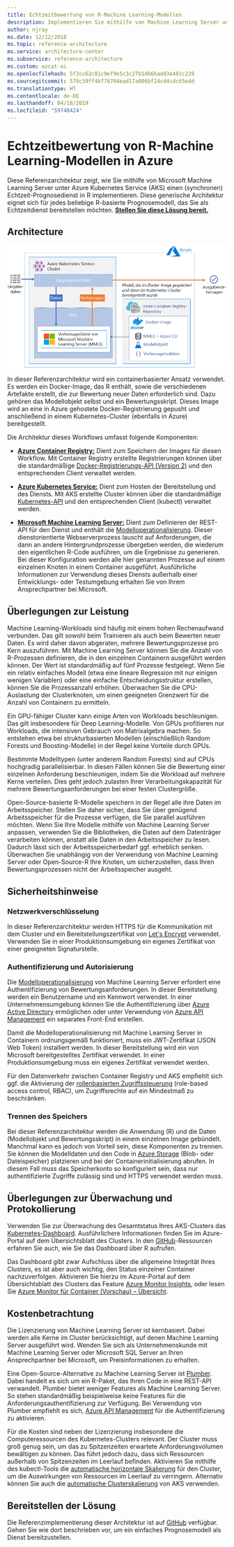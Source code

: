 ```yaml
---
title: Echtzeitbewertung von R-Machine Learning-Modellen
description: Implementieren Sie mithilfe von Machine Learning Server unter Azure Kubernetes Service (AKS) einen Echtzeit-Prognosedienst in R.
author: njray
ms.date: 12/12/2018
ms.topic: reference-architecture
ms.service: architecture-center
ms.subservice: reference-architecture
ms.custom: azcat-ai
ms.openlocfilehash: 5f3cc62c81c9ef9e5c3c27b1d66badd3e481c228
ms.sourcegitcommit: 579c39ff4b776704ead17a006bf24cd4cdc65edd
ms.translationtype: HT
ms.contentlocale: de-DE
ms.lasthandoff: 04/18/2019
ms.locfileid: "59740424"
---
```

# <a name="real-time-scoring-of-r-machine-learning-models-on-azure"></a>Echtzeitbewertung von R-Machine Learning-Modellen in Azure

Diese Referenzarchitektur zeigt, wie Sie mithilfe von Microsoft Machine Learning Server unter Azure Kubernetes Service (AKS) einen (synchronen) Echtzeit-Prognosedienst in R implementieren. Diese generische Architektur eignet sich für jedes beliebige R-basierte Prognosemodell, das Sie als Echtzeitdienst bereitstellen möchten. **[Stellen Sie diese Lösung bereit.][github]**

## <a name="architecture"></a>Architecture

![Echtzeitbewertung von R-Machine Learning-Modellen in Azure][0]

In dieser Referenzarchitektur wird ein containerbasierter Ansatz verwendet. Es werden ein Docker-Image, das R enthält, sowie die verschiedenen Artefakte erstellt, die zur Bewertung neuer Daten erforderlich sind. Dazu gehören das Modellobjekt selbst und ein Bewertungsskript. Dieses Image wird an eine in Azure gehostete Docker-Registrierung gepusht und anschließend in einem Kubernetes-Cluster (ebenfalls in Azure) bereitgestellt.

Die Architektur dieses Workflows umfasst folgende Komponenten:

- **[Azure Container Registry:][acr]** Dient zum Speichern der Images für diesen Workflow. Mit Container Registry erstellte Registrierungen können über die standardmäßige [Docker-Registrierungs-API (Version 2)][docker] und den entsprechenden Client verwaltet werden.

- **[Azure Kubernetes Service:][aks]** Dient zum Hosten der Bereitstellung und des Diensts. Mit AKS erstellte Cluster können über die standardmäßige [Kubernetes-API][k-api] und den entsprechenden Client (kubectl) verwaltet werden.

- **[Microsoft Machine Learning Server:][mmls]** Dient zum Definieren der REST-API für den Dienst und enthält die [Modelloperationalisierung][operationalization]. Dieser dienstorientierte Webserverprozess lauscht auf Anforderungen, die dann an andere Hintergrundprozesse übergeben werden, die wiederum den eigentlichen R-Code ausführen, um die Ergebnisse zu generieren. Bei dieser Konfiguration werden alle hier genannten Prozesse auf einem einzelnen Knoten in einem Container ausgeführt. Ausführliche Informationen zur Verwendung dieses Diensts außerhalb einer Entwicklungs- oder Testumgebung erhalten Sie von Ihrem Ansprechpartner bei Microsoft.

## <a name="performance-considerations"></a>Überlegungen zur Leistung

Machine Learning-Workloads sind häufig mit einem hohen Rechenaufwand verbunden. Das gilt sowohl beim Trainieren als auch beim Bewerten neuer Daten. Es wird daher davon abgeraten, mehrere Bewertungsprozesse pro Kern auszuführen. Mit Machine Learning Server können Sie die Anzahl von R-Prozessen definieren, die in den einzelnen Containern ausgeführt werden können. Der Wert ist standardmäßig auf fünf Prozesse festgelegt. Wenn Sie ein relativ einfaches Modell (etwa eine lineare Regression mit nur einigen wenigen Variablen) oder eine einfache Entscheidungsstruktur erstellen, können Sie die Prozessanzahl erhöhen. Überwachen Sie die CPU-Auslastung der Clusterknoten, um einen geeigneten Grenzwert für die Anzahl von Containern zu ermitteln.

Ein GPU-fähiger Cluster kann einige Arten von Workloads beschleunigen. Das gilt insbesondere für Deep Learning-Modelle. Von GPUs profitieren nur Workloads, die intensiven Gebrauch von Matrixalgebra machen. So entstehen etwa bei strukturbasierten Modellen (einschließlich Random Forests und Boosting-Modelle) in der Regel keine Vorteile durch GPUs.

Bestimmte Modelltypen (unter anderem Random Forests) sind auf CPUs hochgradig parallelisierbar. In diesen Fällen können Sie die Bewertung einer einzelnen Anforderung beschleunigen, indem Sie die Workload auf mehrere Kerne verteilen. Dies geht jedoch zulasten Ihrer Verarbeitungskapazität für mehrere Bewertungsanforderungen bei einer festen Clustergröße.

Open-Source-basierte R-Modelle speichern in der Regel alle ihre Daten im Arbeitsspeicher. Stellen Sie daher sicher, dass Sie über genügend Arbeitsspeicher für die Prozesse verfügen, die Sie parallel ausführen möchten. Wenn Sie Ihre Modelle mithilfe von Machine Learning Server anpassen, verwenden Sie die Bibliotheken, die Daten auf dem Datenträger verarbeiten können, anstatt alle Daten in den Arbeitsspeicher zu lesen. Dadurch lässt sich der Arbeitsspeicherbedarf ggf. erheblich senken. Überwachen Sie unabhängig von der Verwendung von Machine Learning Server oder Open-Source-R Ihre Knoten, um sicherzustellen, dass Ihren Bewertungsprozessen nicht der Arbeitsspeicher ausgeht.

## <a name="security-considerations"></a>Sicherheitshinweise

### <a name="network-encryption"></a>Netzwerkverschlüsselung

In dieser Referenzarchitektur werden HTTPS für die Kommunikation mit dem Cluster und ein Bereitstellungszertifikat von [Let's Encrypt][encrypt] verwendet. Verwenden Sie in einer Produktionsumgebung ein eigenes Zertifikat von einer geeigneten Signaturstelle.

### <a name="authentication-and-authorization"></a>Authentifizierung und Autorisierung

Die [Modelloperationalisierung][operationalization] von Machine Learning Server erfordert eine Authentifizierung von Bewertungsanforderungen. In dieser Bereitstellung werden ein Benutzername und ein Kennwort verwendet. In einer Unternehmensumgebung können Sie die Authentifizierung über [Azure Active Directory][AAD] ermöglichen oder unter Verwendung von [Azure API Management][API] ein separates Front-End erstellen.

Damit die Modelloperationalisierung mit Machine Learning Server in Containern ordnungsgemäß funktioniert, muss ein JWT-Zertifikat (JSON Web Token) installiert werden. In dieser Bereitstellung wird ein von Microsoft bereitgestelltes Zertifikat verwendet. In einer Produktionsumgebung muss ein eigenes Zertifikat verwendet werden.

Für den Datenverkehr zwischen Container Registry und AKS empfiehlt sich ggf. die Aktivierung der [rollenbasierten Zugriffssteuerung][rbac] (role-based access control, RBAC), um Zugriffsrechte auf ein Mindestmaß zu beschränken.

### <a name="separate-storage"></a>Trennen des Speichers

Bei dieser Referenzarchitektur werden die Anwendung (R) und die Daten (Modellobjekt und Bewertungsskript) in einem einzelnen Image gebündelt. Manchmal kann es jedoch von Vorteil sein, diese Komponenten zu trennen. Sie können die Modelldaten und den Code in [Azure Storage][storage] (Blob- oder Dateispeicher) platzieren und bei der Containerinitialisierung abrufen. In diesem Fall muss das Speicherkonto so konfiguriert sein, dass nur authentifizierte Zugriffe zulässig sind und HTTPS verwendet werden muss.

## <a name="monitoring-and-logging-considerations"></a>Überlegungen zur Überwachung und Protokollierung

Verwenden Sie zur Überwachung des Gesamtstatus Ihres AKS-Clusters das [Kubernetes-Dashboard][dashboard]. Ausführlichere Informationen finden Sie im Azure-Portal auf dem Übersichtsblatt des Clusters. In den [GitHub][github]-Ressourcen erfahren Sie auch, wie Sie das Dashboard über R aufrufen.

Das Dashboard gibt zwar Aufschluss über die allgemeine Integrität Ihres Clusters, es ist aber auch wichtig, den Status einzelner Container nachzuverfolgen. Aktivieren Sie hierzu im Azure-Portal auf dem Übersichtsblatt des Clusters das Feature [Azure Monitor Insights][monitor], oder lesen Sie [Azure Monitor für Container (Vorschau) – Übersicht][monitor-containers].

## <a name="cost-considerations"></a>Kostenbetrachtung

Die Lizenzierung von Machine Learning Server ist kernbasiert. Dabei werden alle Kerne im Cluster berücksichtigt, auf denen Machine Learning Server ausgeführt wird. Wenden Sie sich als Unternehmenskunde mit Machine Learning Server oder Microsoft SQL Server an Ihren Ansprechpartner bei Microsoft, um Preisinformationen zu erhalten.

Eine Open-Source-Alternative zu Machine Learning Server ist [Plumber][plumber]. Dabei handelt es sich um ein R-Paket, das Ihren Code in eine REST-API verwandelt. Plumber bietet weniger Features als Machine Learning Server. So stehen standardmäßig beispielweise keine Features für die Anforderungsauthentifizierung zur Verfügung. Bei Verwendung von Plumber empfiehlt es sich, [Azure API Management][API] für die Authentifizierung zu aktivieren.

Für die Kosten sind neben der Lizenzierung insbesondere die Computeressourcen des Kubernetes-Clusters relevant. Der Cluster muss groß genug sein, um das zu Spitzenzeiten erwartete Anforderungsvolumen bewältigen zu können. Das führt jedoch dazu, dass sich Ressourcen außerhalb von Spitzenzeiten im Leerlauf befinden. Aktivieren Sie mithilfe des kubectl-Tools die [automatische horizontale Skalierung][autoscaler] für den Cluster, um die Auswirkungen von Ressourcen im Leerlauf zu verringern. Alternativ können Sie auch die [automatische Clusterskalierung][cluster-autoscaler] von AKS verwenden.

## <a name="deploy-the-solution"></a>Bereitstellen der Lösung

Die Referenzimplementierung dieser Architektur ist auf [GitHub][github] verfügbar. Gehen Sie wie dort beschrieben vor, um ein einfaches Prognosemodell als Dienst bereitzustellen.

<!-- links -->
[AAD]: /azure/active-directory/fundamentals/active-directory-whatis
[API]: /azure/api-management/api-management-key-concepts
[ACR]: /azure/container-registry/container-registry-intro
[AKS]: /azure/aks/intro-kubernetes
[autoscaler]: https://kubernetes.io/docs/tasks/run-application/horizontal-pod-autoscale/
[cluster-autoscaler]: /azure/aks/autoscaler
[monitor]: /azure/monitoring/monitoring-container-insights-overview
[dashboard]: /azure/aks/kubernetes-dashboard
[docker]: https://docs.docker.com/registry/spec/api/
[encrypt]: https://letsencrypt.org/
[gitHub]: https://github.com/Azure/RealtimeRDeployment
[K-API]: https://kubernetes.io/docs/reference/
[MMLS]: /machine-learning-server/what-is-machine-learning-server
[monitor-containers]: /azure/azure-monitor/insights/container-insights-overview
[operationalization]: /machine-learning-server/what-is-operationalization
[plumber]: https://www.rplumber.io
[RBAC]: /azure/role-based-access-control/overview
[storage]: /azure/storage/common/storage-introduction
[0]: ./_images/realtime-scoring-r.png

